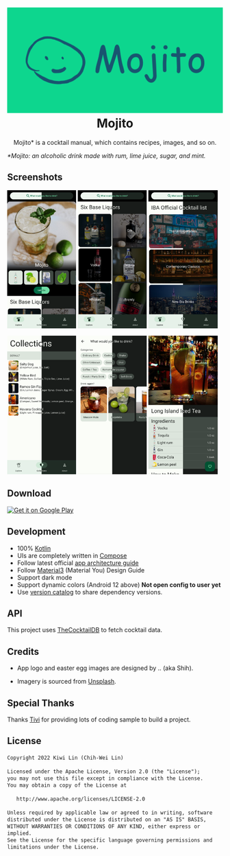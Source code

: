 <h1 align="center">
  <br>
  <img src="/screenshots/banner.png"/>
  <br>
  Mojito
  <br>
</h1>

<p align="center">Mojito* is a cocktail manual, which contains recipes, images, and so on.</p>

_*Mojito: an alcoholic drink made with rum, lime juice, sugar, and mint._

## Screenshots

<p>
<img src="/screenshots/explore.png" width="32%"/>
<img src="/screenshots/explore-six-base-liquors.png" width="32%"/>
<img src="/screenshots/explore-iba-official-cocktail-list.png" width="32%"/>
</p>

<p>
<img src="/screenshots/collections.png" width="32%"/>
<img src="/screenshots/search.png" width="32%"/>
<img src="/screenshots/recipe.png" width="32%"/>
</p>

## Download

<a href='https://play.google.com/store/apps/details?id=com.kiwi.cocktail'><img alt='Get it on Google Play' src='https://play.google.com/intl/en_us/badges/static/images/badges/en_badge_web_generic.png' width=240/></a>
    
## Development

 + 100% [Kotlin](https://kotlinlang.org/)
 + UIs are completely written in [Compose](https://developer.android.com/jetpack/compose)
 + Follow latest official [app architecture guide](https://developer.android.com/jetpack/guide)
 + Follow [Material3](https://m3.material.io/) (Material You) Design Guide
 + Support dark mode
 + Support dynamic colors (Android 12 above) **Not open config to user yet**
 + Use [version catalog](https://docs.gradle.org/current/userguide/platforms.html) to share dependency versions.

## API

This project uses [TheCocktailDB](https://www.thecocktaildb.com/) to fetch cocktail data.

## Credits

 + App logo and easter egg images are designed by .. (aka Shih).

 + Imagery is sourced from [Unsplash](https://unsplash.com/).

## Special Thanks

Thanks [Tivi](https://github.com/chrisbanes/tivi) for providing lots of coding sample to build a project.

## License

```
Copyright 2022 Kiwi Lin (Chih-Wei Lin)

Licensed under the Apache License, Version 2.0 (the "License");
you may not use this file except in compliance with the License.
You may obtain a copy of the License at

   http://www.apache.org/licenses/LICENSE-2.0

Unless required by applicable law or agreed to in writing, software
distributed under the License is distributed on an "AS IS" BASIS,
WITHOUT WARRANTIES OR CONDITIONS OF ANY KIND, either express or implied.
See the License for the specific language governing permissions and
limitations under the License.
```